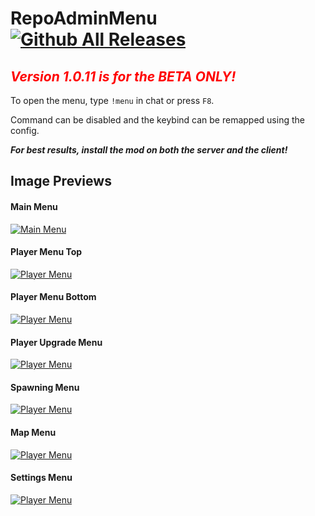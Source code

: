 # RepoAdminMenu [![Github All Releases](https://img.shields.io/github/downloads/proferabg/RepoAdminMenu/total.svg)]()

## ***<span style="color:red">Version 1.0.11 is for the BETA ONLY!</span>***

To open the menu, type `!menu` in chat or press `F8`.

Command can be disabled and the keybind can be remapped using the config.

***For best results, install the mod on both the server and the client!***

## Image Previews

#### Main Menu
[![Main Menu](https://imgur.com/uvksHg5.png)]()

#### Player Menu Top
[![Player Menu](https://imgur.com/ybgCe01.png)]()

#### Player Menu Bottom
[![Player Menu](https://imgur.com/lKakcua.png)]()

#### Player Upgrade Menu
[![Player Menu](https://imgur.com/o5Pjs2A.png)]()

#### Spawning Menu
[![Player Menu](https://imgur.com/0qLOpAb.png)]()

#### Map Menu
[![Player Menu](https://imgur.com/VUP1kgt.png)]()

#### Settings Menu
[![Player Menu](https://imgur.com/hDOMR7K.png)]()